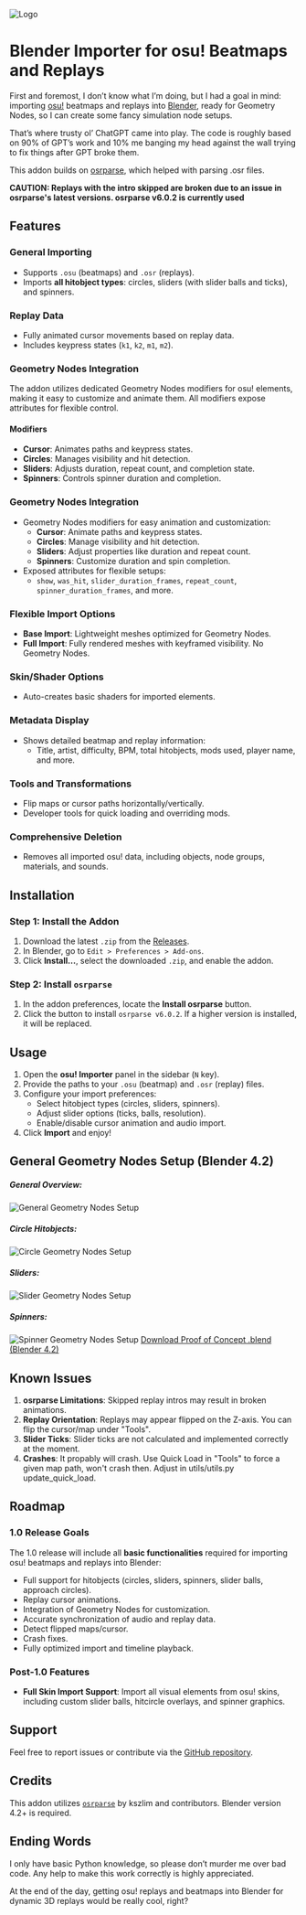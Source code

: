 ![Logo](Logo%20v0.2_1280x640.png)
# Blender Importer for osu! Beatmaps and Replays

First and foremost, I don’t know what I’m doing, but I had a goal in mind: importing [osu!](https://osu.ppy.sh/) beatmaps and replays into [Blender](https://www.blender.org/), ready for Geometry Nodes, so I can create some fancy simulation node setups.

That’s where trusty ol’ ChatGPT came into play. The code is roughly based on 90% of GPT’s work and 10% me banging my head against the wall trying to fix things after GPT broke them.

This addon builds on [osrparse](https://github.com/kszlim/osu-replay-parser), which helped with parsing .osr files.

**CAUTION: Replays with the intro skipped are broken due to an issue in osrparse's latest versions. osrparse v6.0.2 is currently used**
## Features

### General Importing
- Supports `.osu` (beatmaps) and `.osr` (replays).
- Imports **all hitobject types**: circles, sliders (with slider balls and ticks), and spinners.

### Replay Data
- Fully animated cursor movements based on replay data.
- Includes keypress states (`k1`, `k2`, `m1`, `m2`).

### Geometry Nodes Integration
The addon utilizes dedicated Geometry Nodes modifiers for osu! elements, making it easy to customize and animate them. All modifiers expose attributes for flexible control.

#### Modifiers
- **Cursor**: Animates paths and keypress states.
- **Circles**: Manages visibility and hit detection.
- **Sliders**: Adjusts duration, repeat count, and completion state.
- **Spinners**: Controls spinner duration and completion.

### Geometry Nodes Integration
- Geometry Nodes modifiers for easy animation and customization:
  - **Cursor**: Animate paths and keypress states.
  - **Circles**: Manage visibility and hit detection.
  - **Sliders**: Adjust properties like duration and repeat count.
  - **Spinners**: Customize duration and spin completion.
- Exposed attributes for flexible setups:
  - `show`, `was_hit`, `slider_duration_frames`, `repeat_count`, `spinner_duration_frames`, and more.

### Flexible Import Options
- **Base Import**: Lightweight meshes optimized for Geometry Nodes.
- **Full Import**: Fully rendered meshes with keyframed visibility. No Geometry Nodes.

### Skin/Shader Options
- Auto-creates basic shaders for imported elements.

### Metadata Display
- Shows detailed beatmap and replay information:
  - Title, artist, difficulty, BPM, total hitobjects, mods used, player name, and more.

### Tools and Transformations
- Flip maps or cursor paths horizontally/vertically.
- Developer tools for quick loading and overriding mods.

### Comprehensive Deletion
- Removes all imported osu! data, including objects, node groups, materials, and sounds.

## Installation

### Step 1: Install the Addon
1. Download the latest `.zip` from the [Releases](https://github.com/wavezz1/import_osu_addon/releases).
2. In Blender, go to `Edit > Preferences > Add-ons`.
3. Click **Install...**, select the downloaded `.zip`, and enable the addon.

### Step 2: Install `osrparse`
1. In the addon preferences, locate the **Install osrparse** button.
2. Click the button to install `osrparse v6.0.2`. If a higher version is installed, it will be replaced.

## Usage

1. Open the **osu! Importer** panel in the sidebar (`N` key).
2. Provide the paths to your `.osu` (beatmap) and `.osr` (replay) files.
3. Configure your import preferences:
   - Select hitobject types (circles, sliders, spinners).
   - Adjust slider options (ticks, balls, resolution).
   - Enable/disable cursor animation and audio import.
4. Click **Import** and enjoy!

## General Geometry Nodes Setup (Blender 4.2)
##### General Overview:
![General Geometry Nodes Setup](geo_setup/geo_nodes_setup_general.png)

##### Circle Hitobjects:
![Circle Geometry Nodes Setup](geo_setup/geo_nodes_setup_circle.png)

##### Sliders:
![Slider Geometry Nodes Setup](geo_setup/geo_nodes_setup_slider.png)

##### Spinners:
![Spinner Geometry Nodes Setup](geo_setup/geo_nodes_setup_spinner.png)
[Download Proof of Concept .blend (Blender 4.2)](blendfile/%5Bblender_4.2%5Dosu_in_blender_proof_of_concept.blend)

## Known Issues

1. **osrparse Limitations**: Skipped replay intros may result in broken animations.
2. **Replay Orientation**: Replays may appear flipped on the Z-axis. You can flip the cursor/map under "Tools".
4. **Slider Ticks**: Slider ticks are not calculated and implemented correctly at the moment.
5. **Crashes**: It propably will crash. Use Quick Load in "Tools" to force a given map path, won't crash then. Adjust in utils/utils.py update_quick_load. 

## Roadmap

### 1.0 Release Goals
The 1.0 release will include all **basic functionalities** required for importing osu! beatmaps and replays into Blender:
- Full support for hitobjects (circles, sliders, spinners, slider balls, approach circles).
- Replay cursor animations.
- Integration of Geometry Nodes for customization.
- Accurate synchronization of audio and replay data.
- Detect flipped maps/cursor.
- Crash fixes.
- Fully optimized import and timeline playback.

### Post-1.0 Features
- **Full Skin Import Support**: Import all visual elements from osu! skins, including custom slider balls, hitcircle overlays, and spinner graphics.

## Support

Feel free to report issues or contribute via the [GitHub repository](https://github.com/wavezz1/import_osu_addon/issues).

## Credits

This addon utilizes [`osrparse`](https://github.com/kszlim/osu-replay-parser) by kszlim and contributors. Blender version 4.2+ is required.

## Ending Words

I only have basic Python knowledge, so please don’t murder me over bad code. Any help to make this work correctly is highly appreciated.

At the end of the day, getting osu! replays and beatmaps into Blender for dynamic 3D replays would be really cool, right?
